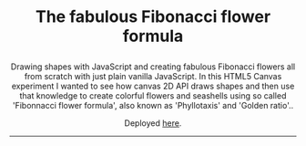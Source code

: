 <h1 align="center">

The fabulous Fibonacci flower formula

</h1>

<p align="center">Drawing shapes with JavaScript and creating fabulous Fibonacci flowers all from scratch with just plain vanilla JavaScript. In this HTML5 Canvas experiment I wanted to see how canvas 2D API draws shapes and then use that knowledge to create colorful flowers and seashells using so called 'Fibonnacci flower formula', also known as 'Phyllotaxis' and 'Golden ratio'..</p>

<p align="center">Deployed <a href="https://codepen.io/elvinciqueira/pen/vYGXNOm">here</a>.</p>

<hr>
